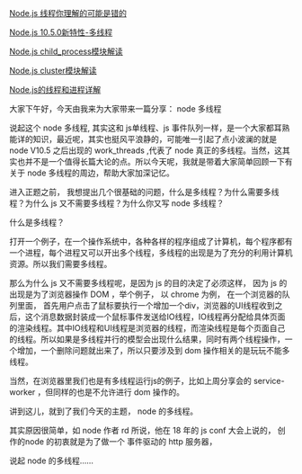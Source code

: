 [Node.js 线程你理解的可能是错的](https://juejin.im/post/5b1e55cbe51d45067e6fcb84)

[Node.js 10.5.0新特性-多线程](<https://juejin.im/post/5b30cb5af265da59645b1065>)

[Node.js child_process模块解读](<https://juejin.im/post/5b10a814f265da6e2a08a6f7>)

[Node.js cluster模块解读](https://juejin.im/post/5b178f535188257d5902fdfa)

[Node.js的线程和进程详解](<https://github.com/xiongwilee/blog/issues/9>)

大家下午好，今天由我来为大家带来一篇分享： node 多线程

说起这个 node 多线程, 其实这和 js单线程、js 事件队列一样，是一个大家都耳熟能详的知识，最近呢，其实也挺风平浪静的，可能唯一引起了点小波澜的就是 node V10.5 之后出现的 work_threads ,代表了 node 真正的多线程。当然，这其实也并不是一个值得长篇大论的点。所以今天呢，我就是带着大家简单回顾一下有关于 node 多线程的周边，帮助大家加深记忆。

进入正题之前， 我想提出几个很基础的问题，什么是多线程？为什么需要多线程？为什么 js 又不需要多线程？为什么你又写 node 多线程？

什么是多线程？

打开一个例子，在一个操作系统中，各种各样的程序组成了计算机，每个程序都有一个进程，每个进程又可以开出多个线程，多线程的出现是为了充分的利用计算机资源。所以我们需要多线程。

那么为什么 js 又不需要多线程呢，是因为 js 的目的决定了必须这样， 因为 js 的出现是为了浏览器操作 DOM ，举个例子， 以 chrome 为例， 在一个浏览器的队列里面， 首先用户点击了鼠标要执行一个增加一个div，浏览器的UI线程收到之后，这个消息数据封装成一个鼠标事件发送给IO线程，IO线程再分配给具体页面的渲染线程。其中IO线程和UI线程是浏览器的线程，而渲染线程是每个页面自己的线程。所以如果是多线程并行的模型会出现什么结果，同时有两个线程操作，一个增加，一个删除问题就出来了，所以只要涉及到 dom 操作相关的是玩玩不能多线程。

当然，在浏览器里我们也是有多线程运行js的例子，比如上周分享会的 service-worker ，但同样的也是不允许进行 dom 操作的。

讲到这儿，就到了我们今天的主题， node 的多线程。

其实原因很简单，如 node 作者 rd 所说，他在 18 年的 js conf 大会上说的， 创作的node 的初衷就是为了做一个 事件驱动的 http 服务器，

说起 node 的多线程……
